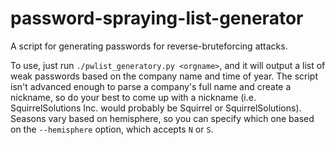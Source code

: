 # password-spraying-list-generator
A script for generating passwords for reverse-bruteforcing attacks.

To use, just run `./pwlist_generatory.py <orgname>`, and it will output a list of weak passwords based on the company name and time of year. The script isn't advanced enough to parse a company's full name and create a nickname, so do your best to come up with a nickname (i.e. SquirrelSolutions Inc. would probably be Squirrel or SquirrelSolutions). Seasons vary based on hemisphere, so you can specify which one based on the `--hemisphere` option, which accepts `N` or `S`.
